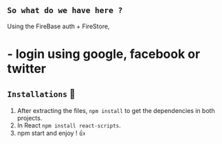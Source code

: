 ## `So what do we have here ?`
Using the FireBase auth + FireStore, 
# - login using google, facebook or twitter


## `Installations` 🔧
1. After extracting the files, `npm install` to get the dependencies in both projects.
2. In React `npm install react-scripts`.
3. npm start and enjoy ! 👍
